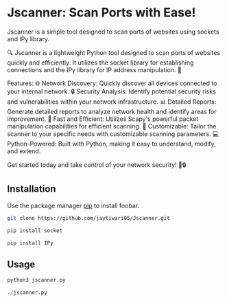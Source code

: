 # Jscanner: Scan Ports with Ease!

Jscanner is a simple tool designed to scan ports of websites using sockets and IPy library.

🔍 Jscanner is a lightweight Python tool designed to scan ports of websites quickly and efficiently. It utilizes the socket library for establishing connections and the IPy library for IP address manipulation. 🔧

Features:
🌐 Network Discovery: Quickly discover all devices connected to your internal network.
🔒 Security Analysis: Identify potential security risks and vulnerabilities within your network infrastructure.
📊 Detailed Reports: Generate detailed reports to analyze network health and identify areas for improvement.
🚀 Fast and Efficient: Utilizes Scapy's powerful packet manipulation capabilities for efficient scanning.
🔧 Customizable: Tailor the scanner to your specific needs with customizable scanning parameters.
💻 Python-Powered: Built with Python, making it easy to understand, modify, and extend.

Get started today and take control of your network security! 💪🔒

## Installation

Use the package manager [pip](https://pip.pypa.io/en/stable/) to install foobar.

```bash
git clone https://github.com/jaytiwari05/Jscanner.git
```

```bash
pip install socket
```

```bash
pip install IPy
```

## Usage

```python
python3 jscanner.py
```
```python
./jscanner.py
```
